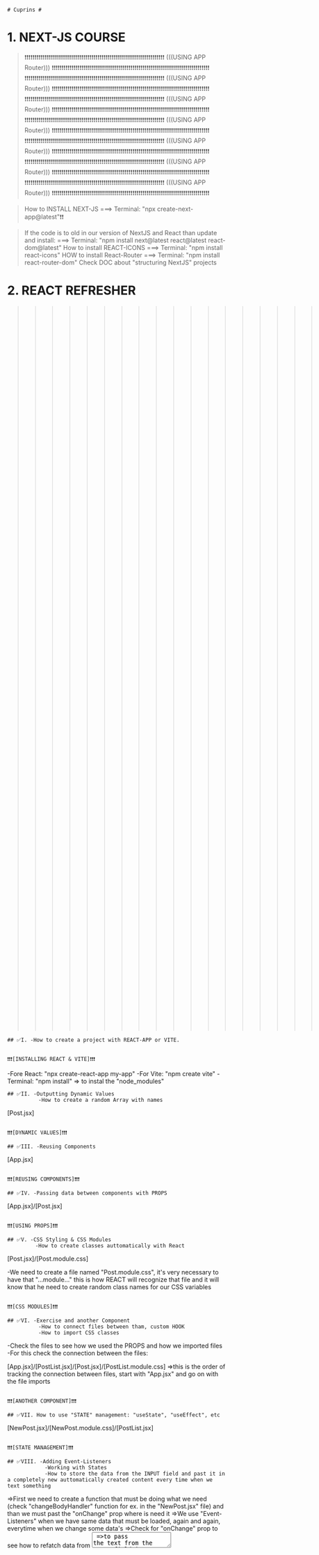                                                                              # Cuprins #

# 1. NEXT-JS COURSE

> ❗❗❗❗❗❗❗❗❗❗❗❗❗❗❗❗❗❗❗❗❗❗❗❗❗❗❗❗❗❗❗❗❗❗❗❗❗❗❗❗❗❗❗❗❗❗❗❗❗❗❗❗❗❗❗❗❗❗❗❗❗❗❗❗❗❗❗❗❗❗❗ (((USING APP Router))) ❗❗❗❗❗❗❗❗❗❗❗❗❗❗❗❗❗❗❗❗❗❗❗❗❗❗❗❗❗❗❗❗❗❗❗❗❗❗❗❗❗❗❗❗❗❗❗❗❗❗❗❗❗❗❗❗❗❗❗❗❗❗❗❗❗❗❗❗❗❗❗❗❗❗❗❗❗❗❗❗
> ❗❗❗❗❗❗❗❗❗❗❗❗❗❗❗❗❗❗❗❗❗❗❗❗❗❗❗❗❗❗❗❗❗❗❗❗❗❗❗❗❗❗❗❗❗❗❗❗❗❗❗❗❗❗❗❗❗❗❗❗❗❗❗❗❗❗❗❗❗❗❗ (((USING APP Router))) ❗❗❗❗❗❗❗❗❗❗❗❗❗❗❗❗❗❗❗❗❗❗❗❗❗❗❗❗❗❗❗❗❗❗❗❗❗❗❗❗❗❗❗❗❗❗❗❗❗❗❗❗❗❗❗❗❗❗❗❗❗❗❗❗❗❗❗❗❗❗❗❗❗❗❗❗❗❗❗❗
> ❗❗❗❗❗❗❗❗❗❗❗❗❗❗❗❗❗❗❗❗❗❗❗❗❗❗❗❗❗❗❗❗❗❗❗❗❗❗❗❗❗❗❗❗❗❗❗❗❗❗❗❗❗❗❗❗❗❗❗❗❗❗❗❗❗❗❗❗❗❗❗ (((USING APP Router))) ❗❗❗❗❗❗❗❗❗❗❗❗❗❗❗❗❗❗❗❗❗❗❗❗❗❗❗❗❗❗❗❗❗❗❗❗❗❗❗❗❗❗❗❗❗❗❗❗❗❗❗❗❗❗❗❗❗❗❗❗❗❗❗❗❗❗❗❗❗❗❗❗❗❗❗❗❗❗❗❗
> ❗❗❗❗❗❗❗❗❗❗❗❗❗❗❗❗❗❗❗❗❗❗❗❗❗❗❗❗❗❗❗❗❗❗❗❗❗❗❗❗❗❗❗❗❗❗❗❗❗❗❗❗❗❗❗❗❗❗❗❗❗❗❗❗❗❗❗❗❗❗❗ (((USING APP Router))) ❗❗❗❗❗❗❗❗❗❗❗❗❗❗❗❗❗❗❗❗❗❗❗❗❗❗❗❗❗❗❗❗❗❗❗❗❗❗❗❗❗❗❗❗❗❗❗❗❗❗❗❗❗❗❗❗❗❗❗❗❗❗❗❗❗❗❗❗❗❗❗❗❗❗❗❗❗❗❗❗
> ❗❗❗❗❗❗❗❗❗❗❗❗❗❗❗❗❗❗❗❗❗❗❗❗❗❗❗❗❗❗❗❗❗❗❗❗❗❗❗❗❗❗❗❗❗❗❗❗❗❗❗❗❗❗❗❗❗❗❗❗❗❗❗❗❗❗❗❗❗❗❗ (((USING APP Router))) ❗❗❗❗❗❗❗❗❗❗❗❗❗❗❗❗❗❗❗❗❗❗❗❗❗❗❗❗❗❗❗❗❗❗❗❗❗❗❗❗❗❗❗❗❗❗❗❗❗❗❗❗❗❗❗❗❗❗❗❗❗❗❗❗❗❗❗❗❗❗❗❗❗❗❗❗❗❗❗❗
> ❗❗❗❗❗❗❗❗❗❗❗❗❗❗❗❗❗❗❗❗❗❗❗❗❗❗❗❗❗❗❗❗❗❗❗❗❗❗❗❗❗❗❗❗❗❗❗❗❗❗❗❗❗❗❗❗❗❗❗❗❗❗❗❗❗❗❗❗❗❗❗ (((USING APP Router))) ❗❗❗❗❗❗❗❗❗❗❗❗❗❗❗❗❗❗❗❗❗❗❗❗❗❗❗❗❗❗❗❗❗❗❗❗❗❗❗❗❗❗❗❗❗❗❗❗❗❗❗❗❗❗❗❗❗❗❗❗❗❗❗❗❗❗❗❗❗❗❗❗❗❗❗❗❗❗❗❗
> ❗❗❗❗❗❗❗❗❗❗❗❗❗❗❗❗❗❗❗❗❗❗❗❗❗❗❗❗❗❗❗❗❗❗❗❗❗❗❗❗❗❗❗❗❗❗❗❗❗❗❗❗❗❗❗❗❗❗❗❗❗❗❗❗❗❗❗❗❗❗❗ (((USING APP Router))) ❗❗❗❗❗❗❗❗❗❗❗❗❗❗❗❗❗❗❗❗❗❗❗❗❗❗❗❗❗❗❗❗❗❗❗❗❗❗❗❗❗❗❗❗❗❗❗❗❗❗❗❗❗❗❗❗❗❗❗❗❗❗❗❗❗❗❗❗❗❗❗❗❗❗❗❗❗❗❗❗

> How to INSTALL NEXT-JS ===> Terminal: "npx create-next-app@latest"❗❗

> If the code is to old in our version of NextJS and React than update and install: ===> Terminal: "npm install next@latest react@latest react-dom@latest"
> How to install REACT-ICONS ===> Terminal: "npm install react-icons"
> HOW to install React-Router ===> Terminal: "npm install react-router-dom"
> Check DOC about "structuring NextJS" projects

# 2. REACT REFRESHER

> > > > > > > > > > > > > > > > > > > > > > > > > > > > > > > > > > (((REACT-Crash-Course.-Next-JS ))) <<<<<<<<<<<<<<<<<<<<<<<<<<<<<<<<<<<<<<<<<<<<<<<<<<<<<<<<<<<<<<<<<

    ## ✅I. -How to create a project with REACT-APP or VITE.

                                                                     ❗❗❗[INSTALLING REACT & VITE]❗❗❗

-Fore React: "npx create-react-app my-app"
-For Vite: "npm create vite"
-Terminal: "npm install" => to instal the "node_modules"

    ## ✅II. -Outputting Dynamic Values
              -How to create a random Array with names

[Post.jsx]

                                                                        ❗❗❗[DYNAMIC VALUES]❗❗❗

    ## ✅III. -Reusing Components

[App.jsx]

                                                                        ❗❗❗[REUSING COMPONENTS]❗❗❗

    ## ✅IV. -Passing data between components with PROPS

[App.jsx]/[Post.jsx]

                                                                            ❗❗❗[USING PROPS]❗❗❗

    ## ✅V. -CSS Styling & CSS Modules
             -How to create classes auttomatically with React

[Post.jsx]/[Post.module.css]

-We need to create a file named "Post.module.css", it's very necessary to have that "...module..." this is how REACT will recognize that file and it will know that he need to create random class names for our CSS variables

                                                                            ❗❗❗[CSS MODULES]❗❗❗

    ## ✅VI. -Exercise and another Component
              -How to connect files between tham, custom HOOK
              -How to import CSS classes

-Check the files to see how we used the PROPS and how we imported files
-For this check the connection between the files:

[App.jsx]/[PostList.jsx]/[Post.jsx]/[PostList.module.css] =>this is the order of tracking the connection between files, start with "App.jsx" and go on with the file imports

                                                                        ❗❗❗[ANOTHER COMPONENT]❗❗❗

    ## ✅VII. How to use "STATE" management: "useState", "useEffect", etc

[NewPost.jsx]/[NewPost.module.css]/[PostList.jsx]

                                                                        ❗❗❗[STATE MANAGEMENT]❗❗❗

    ## ✅VIII. -Adding Event-Listeners
                -Working with States
                -How to store the data from the INPUT field and past it in a completely new auttomatically created content every time when we text something

=>First we need to create a function that must be doing what we need (check "changeBodyHandler" function for ex. in the "NewPost.jsx" file) and than we must past the "onChange" prop where is need it
=>We use "Event-Listeners" when we have same data that must be loaded, again and again, everytime when we change some data's
=>Check for "onChange" prop to see how to refatch data from <textarea/>
=>to pass the text from the INPUT field in a new content we must use "useState" Ract HOOK to do this

[NewPost.jsx]

                                                                            ❗❗❗[EVENT LISTENER & STATES]❗❗❗

    ## ✅IX. -Lifting State UP
              -How to use a "useState" or any other HOOK in the Parent file to be accesible in every file
              -HOOK State, making a state usable to all the files

=> If we have a state that is created in component A, but we need it in the component B we need to lift this state UP making it accesible to all the files that are connected with it

[NewPost.jsx]/[PostList.jsx]

                                                                            ❗❗❗[LIFTING THE STATE UP]❗❗❗

    ## ✅X. -The special children PROPS
             -How to pass PROPS/VALUES between files
             -How to create a POP-UP when you click a button

[PostList.jsx]/[Modal.jsx]

                                                                                ❗❗❗[CHILDREN PROPS]❗❗❗

    ## ✅XI. -State and conditional Content
              -How to close the MODAL WINDOW/ POP-UP content by pressing the BACKGROUND or the CLOSE Button

[PostList.jsx]/[Modal.jsx]

                                                                                ❗❗❗[MODAL WINDOW/POP-UP]❗❗❗

    ## ✅XII. -Adding a Shared Header & More State Management
               -How to open the MODAL WINDOW/ POP-UP content when we press a Button
               -How to create a Header

[MainHeader.jsx]/[App.jsx.=>replacing.the.name.with.the.file=>"Posts.jsx"]/[PostList.jsx]/[]

                                                                                ❗❗❗[POP-UP BUTTON]❗❗❗

    ## ✅XIII. Adding the Form Buttons

[NewPost.jsx]/[PostsList.jsx]

                                                                                ❗❗❗[FORM BUTTONS]❗❗❗

    ## ✅XIV. -Handling Form Submission
               -How to Submit the content MODAL WINDOW/POP-UP when press the "Submit" button
               -How to create dinamically/automatically new content when "Submit" the FORM

[NewPost.jsx]

                                                                                ❗❗❗[SUBMIT THE FORM]❗❗❗

    ## ✅XV. -Updating State Based on Previous State
              -How to take data from the INPUT content and create dynamically a new content in the page/display instead of hard coding

=> First we must take the data from "function submitHandler(event){...}" from "NewPost.jsx" file, check the "console.log" to see the data, and we must pass it in the "PostsList.jsx" file

[PostList.jsx]/[NewPost.jsx]

                                                                            ❗❗❗[UPDATING STATES DYNAMICALLY]❗❗❗

    ## ✅XVI. -Outputting List Data
               -How to take Data from the INPUT field and use it to create a new content

[PostList.jsx]/[]

                                                                            ❗❗❗[OUTPUTTING LIST DATA]❗❗❗

    ## ✅XVII. -Adding a Backend to the React SPA
                -Dummy Backend
                -How to create a STORE, rest API, backend SERVER

[FOLDER.dummy.backend.react.crash.course]

                                                                                ❗❗❗[BACKEND SPA]❗❗❗

    ## ✅XVIII. -Sending a POST HTTP Request
                 -How to sent requests to BACKEND data base

-fetch();
[PostList.jsx]/[app.js]

                                                                                ❗❗❗[BACKEND REQUESTS]❗❗❗

    ## ✅XIX. -Handling Side Effects with useEffect()
               -How to use UseEffect()
               -Gow to fetch page when we first visit/reload the page

[PostList.jsx]

                                                                                ❗❗❗[EFFECT WITH USEEFFECT]❗❗❗

    ## ✅XX. -Handling Loading State
             -How to create a Loading State until fetching data

[PostsList.jsx]

                                                                                    ❗❗❗[LOADING STATE]❗❗❗

    ## ✅XXI. -Understanding & Adding Routing
               -How to create more pages and connected them togheter
               -How to install REACT ROUTER
               -Addin Routes/connecting pages
               -How to create "Layout Routes", making the pages  even after connected with the URL to work by sending also the PROPS for functionallity

> Terminal: "npm install react-router-dom"
> -ROUTING => connecting multiple PATH's, more pages connected between according to the URL

[LESSON.38]/[main.jsx]/[RootLayout.jsx]/[NewPost.jsx]/[Posts.jsx]/[]

                                                                                    ❗❗❗[ADDING ROUTING]❗❗❗

    ## ✅XXII. -Linking & Navigating
                -How to create links where we can navigate and the App to steal work
                -{ LINK } component provided be REACT under the hood

[MainHeader.jsx]/[Modal.jsx]/[NewPost.jsx]

                                                                                    ❗❗❗[LINKING & NAVIGATING]❗❗❗

    ## ✅XXIII. -How to submitt Data with action
                 -How to display content after submitting the POP-UP/MODAL WINDOW
                 -How to take data from the INPUT field

[Lesson.44]/[main.jsx]/[NewPost.jsx]

                                                                                    ❗❗❗[SUBMITTING DATA]❗❗❗

    ## ✅XXIV. -Dynamic Routes
                -How to open a content/MODAL WINDOW/Pop-Up windows when we click on his content

[Lesson.45]/[main.jsx]/[PostDetails.jsx]/[Post.jsx]

                                                                                    ❗❗❗[DYNAMIC ROUTES]❗❗❗

> > > > > > > > > > > > > > > > > > > > > > > > > > > > > > > > > .> > > > > > > > > > > > > > > > > > > > > > > > > > > > > > > > > .
> > > > > > > > > > > > > > > > > > > > > > > > > > > > > > > > > .> > > > > > > > > > > > > > > > > > > > > > > > > > > > > > > > > .
> > > > > > > > > > > > > > > > > > > > > > > > > > > > > > > > >
> > > > > > > > > > > > > > > > > > > > > > > > > > > > > > > > > > (((2.NextJs.first.project))) <<<<<<<<<<<<<<<<<<<<<<<<<<<<<<<<<<<<<<<<<<<<<<<<<<<<<<<<<<<<<<<<<
> > > > > > > > > > > > > > > > > > > > > > > > > > > > > > > > > > .> > > > > > > > > > > > > > > > > > > > > > > > > > > > > > > > > .
> > > > > > > > > > > > > > > > > > > > > > > > > > > > > > > > > > .> > > > > > > > > > > > > > > > > > > > > > > > > > > > > > > > > .

# 3. NextJS Essentials (App Router)

    ## ✅I. -Understanding File-based Routing & React Server Components

[Lesson.87]

                                                                                      ❗❗❗[---]❗❗❗

    ## ✅II. -Adding Another Route via the File System
              -How to Add new "path's"/connections/pages in NextJS
              -How to name you files

> 1)-We add new "path's"/connections by creating a New Folder inside of the ["app"] FOLDER, for ex we can add a folder named: ["about"]
> 2)-Inside of ["about"] folder we now create a file named [page.js], this will create the connection between files in NextJS
> -In NextJS the file name does matter, because the name is the one who tell NextJS that we want that file as a page, if we need it as a page, for ex: "page.js", this page is responsible for the ROOT page/HOME page/ starting page

[Lesson.88]/[check.the.files.from.project]/[ABOUT/page.js]

=> page.js >>> Define page content
=> layout.js >>> Define wrapper around pages
=> not-found.js >>> Define "Not Found" fallback page
=> error.js >>> Define "Error" fallback page
=> loading.js >>> Fallback page wich is shown when there is a "loading" time
=> route.js >>> API route. does NOT return JSX code but instead data in the JSON format

                                                                                      ❗❗❗[---]❗❗❗

    ## ✅III. -Navigating between pages
               -How to connect pages auttomatically in NextJS
               -How to use "LINK" to connect pages/ SPA in NextJS

> Import "<Link href="/folder name"> ... code ... </Link>

[APP/page.js]

                                                                                      ❗❗❗[LINK SPA]❗❗❗

    ## ✅IV. -Working with Pages & Layout

> The "Layout" will wrapp the entire App inside her, it'a like a cover
> In NextJS "metadata" represents the Header of the App

[layout.js]

                                                                                      ❗❗❗[PAGES & LAYOUT]❗❗❗

    ## ✅V. -How to organize you'r NextJS project
             -How to import CSS files in NextJS
             -How to set a FAV ICON, the small round IMG for our srv/app (inside of the Folder "app" create/place an "Icon" named [icon.png], oblidatory the "icon" name, and the NextJS will auttomatically take the IMG and make it FEV ICON)

[Lesson.91]/[APP/ABOUT/icon.png]

    ## ✅VI. -Confinguring Dynamic Routes & Using Route Paramaters
              -How to create more pages inside of one Folder and make those pades separate

=> [APP/BLOG] => and now we must add a folder inside of paranteze drepte, ex: "[slug]", [page.js]. Always create a "page.js", only in this way NextJS will create the connection between pages
=>the "[slug]" folder dont need any connection from another file, this will auttomatically be activate when the user enter something else, for ex: "link.../meals/asdnasfajsf" now the [slug] folder will be open, consider it like an Error folder

[APP/BLOG/[SLUG]/page.js]

                                                                                         ❗❗❗[MORE PAGES]❗❗❗

> > > > > > > > > > > > > > > > > > > > > > > > > > > > > > > > > .> > > > > > > > > > > > > > > > > > > > > > > > > > > > > > > > > .
> > > > > > > > > > > > > > > > > > > > > > > > > > > > > > > > > .> > > > > > > > > > > > > > > > > > > > > > > > > > > > > > > > > .
> > > > > > > > > > > > > > > > > > > > > > > > > > > > > > > > >
> > > > > > > > > > > > > > > > > > > > > > > > > > > > > > > > > > (((USING APP Router))) <<<<<<<<<<<<<<<<<<<<<<<<<<<<<<<<<<<<<<<<<<<<<<<<<<<<<<<<<<<<<<<<<
> > > > > > > > > > > > > > > > > > > > > > > > > > > > > > > > > > (((3.NextJs.The Foodies App))) <<<<<<<<<<<<<<<<<<<<<<<<<<<<<<<<<<<<<<<<<<<<<<<<<<<<<<<<<<<<<<<<<
> > > > > > > > > > > > > > > > > > > > > > > > > > > > > > > > > > .> > > > > > > > > > > > > > > > > > > > > > > > > > > > > > > > > .
> > > > > > > > > > > > > > > > > > > > > > > > > > > > > > > > > > .> > > > > > > > > > > > > > > > > > > > > > > > > > > > > > > > > .

# 4. NextJS Essentials (App Router)

=>The Parrent "Layout" from the Root will apply to all the child Folder, and the "Layouts" inside of the child Folders will apply only to those Folders
[MEALS/layout.js]

    ## ✅I. -Adding a Custom Component to a Layout
             -How to create a Clickable Logo, Link
             -Creating the HEADER

[layout.js]/[main-header.js]

                                                                                         ❗❗❗[CUSTOM COMPONENT]❗❗❗

    ## ✅II. -How to connect pages in NextJs

[check.The.Foodies.App]

    ## ✅III. -How to style the NextJS Project using CSS Modules
               -How to import CSS Classes in NextJS, React

[Lesson.99]/[main-header.js]/[main-header.css]

> import "./globals.css"; ---> this will affect all pages on all components❗❗❗❗
> import classes from "./main-header.module.css"; ---> this will import classes only for the current file❗❗❗❗

                                                                                         ❗❗❗[CSS MODULES STYLE]❗❗❗

    ## ✅IV. -How to optimize IMG's/images in NextJS. Image Component
              -How to upload "lazy images" that display's only if they're visible on the page, for better performance

> For more details check the DOC on the NEXT.js page at "Building Your Application" and <Image>
> Import auto settings for every desktop, device, etc from: "import logoImg from "@/assests/logo.png""
> import Image from "next/image" ... inside of code write: <Image>

[main-header.js]

                                                                                         ❗❗❗[[IMAGE]]❗❗❗

    ## ✅V. -How to add an IMAGE slideshow
             -How to create slides
             -How to auttomatically change/load IMG's at every "interval" amount of sec's

[IMAGES/image.slideshow.js]/[]

                                                                                         ❗❗❗[SLIDESHOW IMAGE]❗❗❗

    ## ✅VI. -React Server Components VS Client Components - When to use what?
             -How to auttomatically change/load IMG's at every "interval" amount of sec's
             -IMPORTANT, check doc's on NextJS about "React Server Components (RSC)" "Client Components"

> We need to use "use client"; at the top of the file to make effect. We use "use client" when we have some effect on the server client and not at the backend, all the actions on the client side/front-end will need the "use client" in NextJS
> "use client";

[image-slideshow.js]

                                                                                    ❗❗❗[SERVER/CLIENTS COMPONENTS]❗❗❗

    ## ✅VII. -Using Client Components Effieciently
               -How to check wich page is active, on wicch page is the user and make the title more shinny/different
               -Active path

> NextJS gives us this solution for checking the active path: "import {usePathname} from "next/navigation"" ....... check the [main-header.js]

[COMMUNITY/page.js]/[page.module.css]/[main-header.js]

                                                                                    ❗❗❗[EXERCISING CLIENT COMPONENTS]❗❗❗

    ## ✅VIII. -Outputting Meals Data & Images with Unknown Dimensions
                -How to upload IMG's with different dimensions & auto sett the full/filled dimensions
                -How to take data & IMG's

[MEALS/page.js]/[COMPONENTS/MEALS/meals-grid.js]/[COMPONENTS/MEALS/meal-item.js]

                                                                                    ❗❗❗[OUTPUTTING DATA & IMG's]❗❗❗

    ## ✅IX. -How to sett Up a SQLite Database
              -How to sett up a small backend for small mobile App
              -How to install a backend data base with SQL
              -How to Fetch data By Leveraging NextJS & Fullstack Capabilities
              -How to upload DATA's/INFO's from the backend
              -How to Fetch/Insert and Get Data from the backend file
              -How to directly use "async" and "await" in a function, available only in NextJS on server components and no "useEffect" HOOK

> Terminal: "npm install better-sqlite3" .NOTE (must cancel the APP terminal before proceed the instalation)
> "initdb.js" is a backend structure
> After Installing the SQLite and created the file run in the Terminal: "node initdb.js" to run the file
> In our case after the "node initdb.js" was finish there will be created a new file named "meals.db"

[initdb.js]/[MEALS/SHARE/page.js]/[LIB/meals.js]/[meal-item.js]/[meals-grid.js]

                                                                                    ❗❗❗[SQLITE DATABASE]❗❗❗

    ## ✅X. -Adding a Loading Page
             -Using Suspense & Streamed Responses For Granular Loading State Management
             -How to INSTANT display some contents but also the LOADING Spinner
             -Content & Loading Statement simultaneous

[APP/MEALS/loading-out.js]/[APP/page.js]/[APP/MEALS/page.js]

                                                                                    ❗❗❗[LOADING PAGE]❗❗❗

    ## ✅XI. -Handling Errors
              -How to set Errors for pages that are not founded/ for ex: "404 | page not found"
              -Handling "Not Found" States

[APP/MEALS/errors.js]/[LIB/meals.js]/[APP/not-found.js]

                                                                                    ❗❗❗[HANDLING ERROS]❗❗❗

    ## ✅XII. -Loading & Rendering Meal Details via Dynamic Routes & Route Parameters

[APP/MEALS/mealSLUG/page.js]/[LIB/meals.js]

                                                                            ❗❗❗[DYNAMIC ROUTES & ROUTE PARAMETERS]❗❗❗

    ## ✅XIII. -Throwing Not Found Erros For Individual Meals
                -How to Throw Erros for some specific cotents
                -Error "Not Found" function provided by NextJS(will acces the closest file for Errors in the App)

[MEALS/mealSLUG/page.js]

                                                                            ❗❗❗[INDIVIDUAL CONTENT ERROR]❗❗❗

    ## ✅XIV. -How to add new content/creating new "Meals" content
               -Uploading photo's/IMG's from computer
               -How to preview the IMG after you upload it, displaying a small version of the original IMG
               -How to Upload multiple IMG's
               -How to edit the "Choose picture/IMG" button

[Lesson.116]/[MEALS/SHARE/page.js]/[COMPONENTS/MEALS/image-picker.js]

                                                                            ❗❗❗[CREATING NEW CONTENT]❗❗❗
                                                                            ❗❗❗[PREVIEW IMAGE]❗❗❗

    ## ✅XV. -Introducing & Using Server Actions for Handling Form Submissions
              -How to store/take info's/data from the "Form Submissions/Fields"
              -How to create new content after adding/completing the Form Submissions
              -How to Store Server Actions in Separate Files (used when we want to store data from Input Form inside of a page wich is "use client", NOTE that we can't store info's in a file that is "use client" so check the files, check the "actions.js" file from bellow 👇)

[MEALS/SHARE/page.js]/[COMPONENTS/LIB/actions.js]

                                                                            ❗❗❗[HANDLING FORM SUBMISSIONS]❗❗❗

    ## ✅XVI. -Creating a Slug & Sanitizing User Input for XSS Preotection
               -How to save/store meals
               -How to save/How to store data
               -How to protect against cross-site scripting attacks
               -How to install "Slug"/How to create friendly Titles using Slugify

> Terminal: npm install slugify ----->friendly and recreated URL titles
> Terminal: npm install xss ----->Protection against scrpt attacks
> We need to Protect our App. from Scripting attack because we are storing the data's/info's from the user and siplaying as an HTML, check the [MEALS/mealSLUG/page.js]

[LEAB/meals.js]

                                                                                    ❗❗❗[XSS PROTECTION]❗❗❗

    ## ✅XVII. -Storing Uploaded Images & Storing Data in the Database
                -How to store IMG's in the Database
                -How to use "fs" fileSystem/API: "import fs from 'node:fs'"
                -How to create a "path" to the IMG and not store it in the Data Base, good for Performance
                -How to "redirect" the user to a different page after finishing to complet some conte/create a new "meal" table

[Lesson.122]/[PUBLIC/images]/[LIB/meals]

                                                                                    ❗❗❗[STORING IMG's]❗❗❗

    ## ✅XVIII. -Managing the Form Submission Status with useFormStatus
                 -How to update the Button and tell the User that the request it's on its way

> we need to import the: import {useFormStatus} from 'react-dom';

[COMPONENTS/MEALS/meals-form-submit.js]/[]

                                                                                    ❗❗❗[SUBMISSION STATUS]❗❗❗

    ## ✅XIX. -Adding Server-Side Input Validation
               -How to check/validate the data/info's that we take from the user
               -How to check data's from the User
               -How to validate Data on the Server-Side and not only on the Client-Side
               -How to display the Error Validation on the same Page where we have the INPUT field page for data/info's, bcs if we sent the User to an Error Page than all the info's from completed fields will be lost, so we can display that Error on the same page
               -Working with Server Action Responses & useFormState

> NOTE . we make the Error to work and be displayed on the same page and not redirect, but this Error can also be customized, something fancy or some POP-UP, etc

[LIB/actions.js]/[MEALS/SHARE/page.js]

                                                                                    ❗❗❗[INPUT VALIDATION]❗❗❗

    ## ✅XX. -How to prepare the project ofr Production in NextJS and making the App to work as expected
              -How to FIX the Cache in NextJS

> Starting for PRODUCTION... Terminal: 'npm run build'
> Checking the App... Termina: 'npm start'

[Lesson.126]/[LIB/action.js]/[]

                                                                                    ❗❗❗[FIXING NEXT.JS FOR PRODUCTION]❗❗❗

    ## ✅XXI. -How to store IMG's for NextJS App./ Need to use another Library that act like a Cloud where the App. can store those IMG's
               -Check the Lesson 128-129

[Lesson.128-129]

    ## ✅XXII. -How to add "Static MetaData" to pages

> This Metadata represents the title and descrition of a page, if we add this code to every file/page that we have we can set different titles to all our contents

[Lesson.130]/[layout.js]/[MEALS/page.js]

                                                                                    ❗❗❗🌠🌠[STATIC METADATA]🌠🌠❗❗❗

    ## ✅XXIII. -How to add "Dynamic MetaData" to pages

> This "Dynamic MetaData" is used for pages that will be re-render/dynamic pages

[MEALS/mealSLUG/page.js]

                                                                                    ❗❗❗🌠🌠[DYNAMIC METADATA]🌠🌠❗❗❗

> ❗❗❗❗❗❗❗❗❗❗❗❗❗❗❗❗❗❗❗❗❗❗❗❗❗❗❗❗❗❗❗❗❗❗❗❗❗❗❗❗❗❗❗❗❗❗❗❗❗❗❗❗❗❗❗❗❗❗❗❗❗❗❗❗❗❗❗❗❗❗ (((USING PAGES Router))) ❗❗❗❗❗❗❗❗❗❗❗❗❗❗❗❗❗❗❗❗❗❗❗❗❗❗❗❗❗❗❗❗❗❗❗❗❗❗❗❗❗❗❗❗❗❗❗❗❗❗❗❗❗❗❗❗❗❗❗❗❗❗❗❗❗❗❗❗❗❗❗❗❗❗❗❗❗❗❗❗
> ❗❗❗❗❗❗❗❗❗❗❗❗❗❗❗❗❗❗❗❗❗❗❗❗❗❗❗❗❗❗❗❗❗❗❗❗❗❗❗❗❗❗❗❗❗❗❗❗❗❗❗❗❗❗❗❗❗❗❗❗❗❗❗❗❗❗❗❗❗❗ (((USING PAGES Router))) ❗❗❗❗❗❗❗❗❗❗❗❗❗❗❗❗❗❗❗❗❗❗❗❗❗❗❗❗❗❗❗❗❗❗❗❗❗❗❗❗❗❗❗❗❗❗❗❗❗❗❗❗❗❗❗❗❗❗❗❗❗❗❗❗❗❗❗❗❗❗❗❗❗❗❗❗❗❗❗❗
> ❗❗❗❗❗❗❗❗❗❗❗❗❗❗❗❗❗❗❗❗❗❗❗❗❗❗❗❗❗❗❗❗❗❗❗❗❗❗❗❗❗❗❗❗❗❗❗❗❗❗❗❗❗❗❗❗❗❗❗❗❗❗❗❗❗❗❗❗❗❗ (((USING PAGES Router))) ❗❗❗❗❗❗❗❗❗❗❗❗❗❗❗❗❗❗❗❗❗❗❗❗❗❗❗❗❗❗❗❗❗❗❗❗❗❗❗❗❗❗❗❗❗❗❗❗❗❗❗❗❗❗❗❗❗❗❗❗❗❗❗❗❗❗❗❗❗❗❗❗❗❗❗❗❗❗❗❗
> ❗❗❗❗❗❗❗❗❗❗❗❗❗❗❗❗❗❗❗❗❗❗❗❗❗❗❗❗❗❗❗❗❗❗❗❗❗❗❗❗❗❗❗❗❗❗❗❗❗❗❗❗❗❗❗❗❗❗❗❗❗❗❗❗❗❗❗❗❗❗ (((USING PAGES Router))) ❗❗❗❗❗❗❗❗❗❗❗❗❗❗❗❗❗❗❗❗❗❗❗❗❗❗❗❗❗❗❗❗❗❗❗❗❗❗❗❗❗❗❗❗❗❗❗❗❗❗❗❗❗❗❗❗❗❗❗❗❗❗❗❗❗❗❗❗❗❗❗❗❗❗❗❗❗❗❗❗
> ❗❗❗❗❗❗❗❗❗❗❗❗❗❗❗❗❗❗❗❗❗❗❗❗❗❗❗❗❗❗❗❗❗❗❗❗❗❗❗❗❗❗❗❗❗❗❗❗❗❗❗❗❗❗❗❗❗❗❗❗❗❗❗❗❗❗❗❗❗❗ (((USING PAGES Router))) ❗❗❗❗❗❗❗❗❗❗❗❗❗❗❗❗❗❗❗❗❗❗❗❗❗❗❗❗❗❗❗❗❗❗❗❗❗❗❗❗❗❗❗❗❗❗❗❗❗❗❗❗❗❗❗❗❗❗❗❗❗❗❗❗❗❗❗❗❗❗❗❗❗❗❗❗❗❗❗❗
> ❗❗❗❗❗❗❗❗❗❗❗❗❗❗❗❗❗❗❗❗❗❗❗❗❗❗❗❗❗❗❗❗❗❗❗❗❗❗❗❗❗❗❗❗❗❗❗❗❗❗❗❗❗❗❗❗❗❗❗❗❗❗❗❗❗❗❗❗❗❗ (((USING PAGES Router))) ❗❗❗❗❗❗❗❗❗❗❗❗❗❗❗❗❗❗❗❗❗❗❗❗❗❗❗❗❗❗❗❗❗❗❗❗❗❗❗❗❗❗❗❗❗❗❗❗❗❗❗❗❗❗❗❗❗❗❗❗❗❗❗❗❗❗❗❗❗❗❗❗❗❗❗❗❗❗❗❗
> ❗❗❗❗❗❗❗❗❗❗❗❗❗❗❗❗❗❗❗❗❗❗❗❗❗❗❗❗❗❗❗❗❗❗❗❗❗❗❗❗❗❗❗❗❗❗❗❗❗❗❗❗❗❗❗❗❗❗❗❗❗❗❗❗❗❗❗❗❗❗ (((USING PAGES Router))) ❗❗❗❗❗❗❗❗❗❗❗❗❗❗❗❗❗❗❗❗❗❗❗❗❗❗❗❗❗❗❗❗❗❗❗❗❗❗❗❗❗❗❗❗❗❗❗❗❗❗❗❗❗❗❗❗❗❗❗❗❗❗❗❗❗❗❗❗❗❗❗❗❗❗❗❗❗❗❗❗
> ❗❗❗❗❗❗❗❗❗❗❗❗❗❗❗❗❗❗❗❗❗❗❗❗❗❗❗❗❗❗❗❗❗❗❗❗❗❗❗❗❗❗❗❗❗❗❗❗❗❗❗❗❗❗❗❗❗❗❗❗❗❗❗❗❗❗❗❗❗❗ (((USING PAGES Router))) ❗❗❗❗❗❗❗❗❗❗❗❗❗❗❗❗❗❗❗❗❗❗❗❗❗❗❗❗❗❗❗❗❗❗❗❗❗❗❗❗❗❗❗❗❗❗❗❗❗❗❗❗❗❗❗❗❗❗❗❗❗❗❗❗❗❗❗❗❗❗❗❗❗❗❗❗❗❗❗❗

# 5. Section 4: Pages & File-based Routing ==== on GIT-HUB search "Pages-Router"

    ## ✅I. -Adding Pages/Structure the Project

> In "Page Router" we need to always create first a file named "index.js" in every folder, this will represents our first page, the next page can be named "about.js" or something like that, check the structure of the Project files of the Section 4:
> We can create dynamic Pages/ re-renders pages with parts that must be re-render, those files need to be created like this: "[projectid].js", "[name].js", etc., check the structure files === this file will be accesed every time when there will be accesed something diffferent in the API, for ex: "link/about/asdasacsc", this will acces the file "[projectid].js"

    ## ✅II. -Building Nested Dynamic Routes & Paths
              -How to build Dynamic Paths/Routes

> Let's say that we have more clients and each of them have some different data's/info's that need to be manage and also those info's are dynamic, not static, so we need to create some Dynamic Paths
> NOTE!!! We can also have another Dynamic Folder inside of the [ID] folder, or an Dynamic file, etc

[PAGES/CLIENTS/index.js]/[PAGES/CLIENTS/ID/index.js]/[PAGES/CLIENTS/ID/clientprojectid.js]

                                                                                    ❗❗❗🌠🌠[DYNAMIC ROUTES]🌠🌠❗❗❗

    ## ✅III. -Adding Catch-All Routes

[PAGES/BLOG/...slug.js]/

                                                                                    ❗❗❗📍📍[CATCH-ALL ROUTES]📍📍❗❗❗

    ## ✅IV. -Navigating with the "Link" Component
              -How to connect pages with "Link" Component
              -How to create a dynamic Data-Base from where we can take auttomatically data without hard coding

> We use "Link" Component to have the advantage of a SPA

[PAGES/index.js]/[PAGES/CLIENTS/index.js]

function ClientsPage() {
const clients = [
{ id: "mci-ilie", name: "Milici Ilie" },
{ id: "mci-roxana", name: "Milici Roxana" },
{ id: "mci-luca", name: "Milici Luca" },
{ id: "mci-david", name: "Milici David" },
];

return (

<div>
<h1>The Clients Page!</h1>
<ul>
{clients.map((client) => (
<li key={client.id}>
<Link href={`/clients/${client.id}`}>{client.name}</Link>
</li>
))}
</ul>
</div>

...another alternative for the <Link href={{pathname: "/client/[id]", query: {id: client.id}}}>

                                                                                    ❗❗❗🔗🔗[LINK NAVIGATION]🔗🔗❗❗❗

    ## ✅V. -Navigating Programmatically

> How to create a Button that take us to another page instantly when is pressed

[PAGES/CLIENTS/ID/index.js]

                                                                               ❗❗❗🔘🔘[Navigating Programmatically]🔘🔘❗❗❗

    ## ✅VI. -Adding an Error page/ 404 page

> For this to work we must create a file named [404.js], NextJS will find this page immediatly thanks to it's name when there will be founded an error 404 not found, and in this file we can customize/display whatever message we want

[PAGES/404.js]

# 6. SECTION 5: Project Time:Working with File-based Routing. On GitHub search:-Nextjs-routing-starting-setup

> Files and folders stored outside of public/ are NOT made accessible by NextJS - visitors can NOT load files from there
> NOTE === in the 'PAGES' folder we must add only Foldes and Files that we want to become routes/paths, because those files/folders will be connected by default by NextJS as pages and create routes between them, so in the "PAGES" Folder we must create only pages files/folders === so we dont create regular components in the "PAGES" folder, or a list component, etc ...
> For normal functions/components/lists/etc... we need to create a "COMPONENTS" Folder and in there we will create files for our working files

    ## ✅I. -How to add React components and Connect Components
             -How to create a Format Date/humanReadableDate

[Lesson.157]/[COMPONENTS/EVENTS/event-item.js]/[COMPONENTS/EVENTS/event-list.js]

                                                                               ❗❗❗💾💾[CONNECT REACT COMPONENTS]💾💾❗❗❗

    ## ✅II. -Adding Buttons and Icons

> Now this will not be a Button, but a link, but it will look like a Button

[COMPONENTS/UI/button.js]/[COMPONENTS/EVENTS/event-item.js]

                                                                                    ❗❗❗🍧🍧[BUTTONS & ICONS]🍧🍧❗❗❗

    ## ✅III. -How to add Dynamic Route to pages/"Event Detail" page

[PAGES/EVENTS/eventId.js]/[]

                                                                                    ❗❗❗🧨🧨[DYNAMIC ROUTE]🧨🧨❗❗❗

    ## ✅IV. -How to create a General Navigation BAR/ Layout component
              -How to create Button for going page to the previous page

> Here comes in to action the "\_app.js" file, here NextJS will set the style and all the changes to all the pages, check the file for more info's
> This will take effect because here, in the "PAGES" we have only pages, so the "\_app.js" will apply the effects to all the pages

[COMPONENTS/LAYOUT/layout.js]/[COMPONENTS/LAYOUT/main-header.js]/[PAGES/_app.js]

                                                                                    ❗❗❗🧭🧭[NAVIGATION BAR]🧭🧭❗❗❗

    ## ✅V. -How to filter, creating a Filter Form for Filtering Events
             -How to create a Button that will render either a Link either a normal Button, depending where is called - Reusable Button
             -How to create a Programmatically Navigation

> This "Programmatically Navigation" is a bit Hard, there for check the Lesson.165 from M.Scwarzmweller NextJS

[COMPONENTS/EVENTS/events-search.js]/[COMPONENTS/UI/button.js]/[PAGES/EVENTS/index.js]/[]

                                                                                    ❗❗❗📂📂[FILTERING EVENTS]📂📂❗❗❗

    ## ✅VI. -How to extract Data from the Filter Events and display the correct pages depending on those values
              -Extracting Data on the Catch-All Page

> We need to extract from our URL the "year" and the "month" and display the event/s that trigger those demands

[PAGES/EVENTS/...slug.js]/[]

                                                                                    ❗❗❗💱💱[EXTRACTING DATA]💱💱❗❗❗

# 7. SECTION 6. Page Pre-Rendering & Data Fetching. On GitHub: 'data-fetching-starting-project'

> How to use NextJS to create a Full App with BackEnd
> GOOD THEORY LESSONS, especially for interviews. Check Lessons: 171, 172, 173
> Very IMPORTANT to keep in mind that the NextJS can pre-render the content immediatly and not wait for data fetching/loading other data from the Backend

    ## ✅I. -Adding "getStaticProps" To Pages
             -How to Pre-render the content and not to wait to load the entire web/page/app/etc

> Must have this exact name "getStaticProps"

[PAGES/index.js]/[]

                                                                                ❗❗❗🥠🥠[GETSTATICPROPS TO PAGES]🥠🥠❗❗❗

    ## ✅II. -Running Server-side Code & Using the Filesystem///
              -How to work with the File System (FS)///How to use "getStaticProps"///
              -How to create a path to the Backend file//
              -How to connect with the BackEnd file

> import fs from 'fs'; ... this is the File System(fs)

[PAGES/index.js]/[]

                                                                                ❗❗❗🐕‍🦺🐕‍🦺[SERVERS-SIDE CODE]🐕‍🦺🐕‍🦺❗❗❗

    ## ✅III. -Utilizing Incremental Static Generation (ISR)
              -How to auttomatically add new content in NextJS
              -How to continously update you't page auttomatically, to fetch new introduced data/info's from the user
              -How to autto reload the Page in production
              -Deeper understanding about "getStatiProps" & Configuration Options at [Lesson.180]
              -How to display a 'Not Found 404' page/ An error page
              -How to "Redirect" the User when the page failed to Feetch and we whant to sent the User to another page

> How to prepare the project for production: Terminal: 'npm run build'
> How to run the Project on you'r machine to see faster how is work: 'npm start' or if you want it to see in the browser write 'npm start dev'

[Lesson.178]/[PAGES/index.js]

                                                                                ❗❗❗🥨🥨[SERVERS-SIDE CODE]🥨🥨❗❗❗

    ## ✅IV. -Working with Dynamic Parameters
             -How to create Clickable list witch will take you to a page showing the 'description' of the product
             -Clickable List that opens a 'description' content
             -How to read the 'dummy-backend' file and return only 1 product from it and not all the content

> In case that we have a more cmplex backend, let's say the 'description' from our 'dummy-backend.json' file
> We created a new file for the 'description' of our list, NOTE!!!! the name [pid].js comes from 'product id', you can choose any name, but it must have the 'id' added at the end
> BETTER SOLUTION we can create a Folder named [PID] and there we can create a file [index.js] where we can create our 'description'

[DATA/dummy-backend.json]/[PAGES/index.js]/[PAGES/pid.js]/[Lesson.181]

                                                                                ❗❗❗🧨🧨[DYNAMIC PARAMETERS]🧨🧨❗❗❗

    ## ✅V. -Introducing 'getStaticPaths' for Dynamic Pages
             -How to use 'getStaticProps' & 'getStaticPaths'
             -How to use 'Fallback Pages'
             -How to load 'Paths' dynamically
             -NOTE !!! For only 'index.js' files we need only 'getStaticProps', but for Dynamic pages we need both of them 'getStaticProps' & 'getStaticPaths'
             -NOTE !!! We can only use either 'getStaticProps' or 'getServerSideProps', because they kind of clash, they fulfill almost the same job, taking PROPS/etc, but they run at different times

> We most use "getStaticPaths" every time when we have a Dynamic Page/auto loaded/re-render/re-fatching page, bcs in our case we won't have just 1 page to render [pid].js, but multyple pages, multiple id's that can be accessed, so NextJS doesn't know how many pages need to re-generate for this Dynamic Page [pid].js, bcs like I say'd there can be like 100 <Link>'s ... or more, so bcs of this Dynamic Pages like this are not pre-generated by default, but are pre-generated just in time on the server
> Dynamic pages ([id].js etc) don't just need data: You also need to know wich [id] values will be available ===>>> Multiple concrete[id] page instances (e.g. id=1, id=2 etc) are pre-regenrated ===>>> "export async function getStaticProps(){...}" is the function that can handle this Dynamic Pages situation, this function must be only in the Dynamic Page File to makee aware the NextJS about this situation

[Section.6/Lesson.182]/[PAGES/pid.js]

                                                                                ❗❗❗🚓🚓[GET.STATIC.PATHS]🚓🚓❗❗❗

    ## ✅VI.  -Fallback Pages & 'Not Found' Pages
              -How to create a 'fallback' page
              -How to create a 404 page Error
              -How to create a page that will be displayed auttomatically by NextJS when the User try to acces a page that doesn't exist

[PAGES/pid.js]/[]

                                                                                ❗❗❗📃📃[404 PAGE ERROR]📃📃❗❗❗

    ## ✅VII. -Introducing 'getServerSideProps' for Server-side Rendering (SSR)
               -Using 'getServerSideProps' for Server-side Rendering
               -'getServerSideProps' and its Context
               -Dynamic Pages & 'getServerSideProps'
               -NOTE !!! We can only use either 'getStaticProps' or 'getServerSideProps', because they kind of clash, they fulfill almost the same job, taking PROPS/etc, but they run at different times

> This function is used when we want more acces to data from the Backend: 'export async function getServerSideProps(){ ... }'
> This function can be added only to your page component files
> !!! NOTE !!! With this function we have acces to the full request object as well, but also to the info's that we sent back and we can add extra headers if we want to !!!
> DOCUMENTATION about 'req' & 'res' at the Lesson 190: 'getServerSideProps' and its Context'/ there is a link

[Section.6/Lesson.188/Lesson.189]/[PAGES/PRODUCTS/user-profile.js]/[PAGES/uid.js]

                                                                                ❗❗❗🦯🦯[GET.SERVER.SIDE.PROPS]🦯🦯❗❗❗

    ## ✅VIII. -Introducing Cliend-Side Data Fetchings (And when to use it)
                -Implementing Client-Side Data Fetching
                -How to include/create 'Client-Side' Fetching with NextJS

> The Client-Side represents data's about the client, or anithyng that can changes frequently, there for is no meaning in pre=render those data's because will affect the performance of our site. In this situation we can use REACT: client-side fetching (useEffect() with fetch())
> How to create a BackEnd ===> Firebase (search on google), also check the Lesson [SECTION.6/Lesson.194] for some info's of how to use Firebase

[SECTION.6/Lesson.193/194]/[PAGES/last-sales.js]

                                                                                ❗❗❗🧗‍♂️🧗‍♂️[CLIENT-SIDE FETCHING]🧗‍♂️🧗‍♂️❗❗❗

    ## ✅IX. -Using the 'useSWR' NextJS Hook for Data Fetching
              -How to install 'useSWR' Hook
              -Check Documentation for more info about SWR

> Terminal: 'npm install swr'
> import useSWR from 'swr'

[PAGES/last-sales.js]/[]

                                                                                ❗❗❗⏭⏭[USE-SWR HOOK]⏭⏭❗❗❗

    ## ✅X. -How to combine Pre-Fetching with Client-Side Fetching

[PAGES/last-sales.js]/[SECTION.6,Lesson.197]

                                                                        ❗❗❗🐾🐾[PRE-FETCHING & CLIENT-SIDE FETCHING]🐾🐾❗❗❗

# 8. Section 7. Page Pre-rendering & Data Fetching. On Git-Hub: '7.nextjs-course-code-03-prj-routing'

                💀💀-NOTE!!! This project/App it's not working becasue of ERROR connection with the FIREBASE Data Base .......💀💀

    ## ✅I. -Practicing the Data Fetching from the previous section
             -How to add Static Site Generation (SSG) to the Home Page
             -How to add content auttomatically from the BackEnd

> On the Starter Page we want the Featured Events/ the content with new anounce's, but to be updated auttomatically
> Using 'getStaticProps' for a page that contains Static Data from the Backend that doesn't change so often
> How to take Data from Firebase BackEnd/ How to retrieve Data from Firebase: search on google for doc => 'firebase realtime database filter'

[PAGES/index.js]/[HELPERS/api-util.js]

                                                                        ❗❗❗🧬🧬[STATIC SITE GENERATION]🧬🧬❗❗❗

    ## ✅II. -Loading Data & Paths For Dynamic Pages

[SECTION.7]/[HELPERS/api-util.js]/[PAGES/EVENTS/eventId.js]/[PAGES/EVENTS/index.js]

                                                                             ❗❗❗🍡🍡[DATA & PATHS]🍡🍡❗❗❗

    ## ✅IV. -Optimizing Data Fetching

[SECTION.7]

    ## ✅V. -Workig on the 'All Events' Page

[SECTION.7]

    ## ✅VI. -Using Server-side Rendering (SSR)

[SECTION.7]

    ## ✅VII. -Adding Client-Side Data Fetching

[SECTION.7]

    ## ✅VIII. -NOTE!!! This project/App it's not working becasue of ERROR connection with the FIREBASE Data Base .......

# 9. Optimizing NextJS Apps

[For.detail.about.this.section.please.check.the.SECTION.8]
[For.detail.about.this.section.please.check.the.SECTION.8]

> PROBLEM: Connection with FIREBASE Data Base failed, so for more info's about the title's from above please check the Lesson's

    ## ✅I. How to add Meta and <head> Tags

    ## ✅II. Re-using Components, Logic &  Configuration

    ## ✅III. How to Optimize Images

[For.detail.about.this.section.please.check.the.SECTION.8]
[For.detail.about.this.section.please.check.the.SECTION.8]

# 10. Adding Backend Code with API Routes (Fullstack React). On GitHub: ..."9.nextjs-course-code-07-api-routes-starting-project"...

> How to send "NewsLetter's"/Email's to a Data-Base
> How to Store data from an Email/NewsLetter in some Data-Base
> How to POST a request with API Routes
> How to DELETE some content/data/request/etc with API Routes

    ## ✅I. -How to write API Routes
             -Parsing the Incomng Request & Executing Server-side Code

> Always create a folder named exactly 'api', we create this Folder 'api' most of the time in the folder 'pages'. Check also the App/Project structure folders & files
> The API Route is very recommended when we want to talk to a DataBase and secure our info's
> API = very good for Secure our data's when we sent our data to a BackEnd DataBase

[PAGES/API/feedback.js]/[PAGES/index.js]/[SECTION.9/Lesson.227]

                                                                             ❗❗❗🍡🍡[API ROUTES]🍡🍡❗❗❗

    ## ✅II. -How to send reequests to API Routes

> În general, atunci când vorbim despre formatul de date sau schimbul de date, folosim "JSON" cu majuscule. Când ne referim la extensia de fișier sau la nume de fișiere care conțin date în format JSON, folosim "json" cu litere mici.

[PAGES/index.js]/[]

                                                                        ❗❗❗🚙🚙[REQUESTS TO API ROUTES]🚙🚙❗❗❗

    ## ✅III. -How to use API Routes to get Data
               -How to create a Button that will redirect the User to a page where he can see the data/info's inserted in the BACKEND Data-Base
               -How to create a Button that will send a get request to the feedback API route and get the '{feedback:data}' from the file [PAGES/API/feedback.js]

[PAGES/API/feedback.js]/[PAGES/index.js]

                                                                          ❗❗❗🦧🦧[GETTING DATA WITH API]🦧🦧❗❗❗

    ## ✅IV. -How to use API Routes for Pre-Rendering Pages

> This method is good when we have the APP and the DataBase/HTTP/API on our computer, To get rid of the unnecessary requests being sent...

[PAGES/FEEDBACK/index.js]/[PAGES/API/feedback.js]

                                                                          ❗❗❗👾👾[PRE-RENDERING API ROUTES]👾👾❗❗❗

    ## ✅V.   -Creating & Using Dynamic API Routes
              -How to display/fetch data for every DYNAMIC ID with API
              -How to display different content when pressing a Button, unique content for every ID, autto fetching the data's from every new data

> Let's say for exemple that we have like in our case the API folowed by our folders "API-LINK/api/some feedback ID" and at the end we want a Dynamic API ID
> NOTE ! ! ! In the File [feedbackId].js we will create the connection between the Folder [API] and any ID pages that we added there, for ex a Link will be: "LINK-API/pages/api/[feedbackId].js", the [feedbackId].js will be Dynamic depending and changing on every unique ID
> NOTE!!! Dynamic API requests work also for different requests: PUT, POST, DELETE, GET, ETC... , it depends what function we write. For ex: [[[if(req.method === 'DELETE'){... delete code ...}]]]

[PAGES/API/feedbackId.js]/[PAGES/API/feedback.js]/[PAGES/FEEDBACK/index.js]

                                                                          ❗❗❗📿📿[DYNAMIC API ID's]📿📿❗❗❗

    ## ✅VI. -Exploring Different Ways of Structuring API Route Files

[SEXTION.9/Lesson.233]

    ## ✅VII. subtitlu

    ## ✅VIII. subtitlu

    ## ✅IX. subtitlu

    ## ✅X. subtitlu

    ## ✅XI. subtitlu

    ## ✅XII. subtitlu

    ## ✅XIII. subtitlu

    ## ✅XIV. subtitlu

    ## ✅XV. subtitlu

    ## ✅XVI. subtitlu

    ## ✅XVII. subtitlu

    ## ✅XVIII. subtitlu

    ## ✅XIX. subtitlu

    ## ✅XX. subtitlu

# 11. Titlu

## ✅I. subtitlu

    ## ✅II. subtitlu

    ## ✅III. subtitlu

    ## ✅IV. subtitlu

    ## ✅V. subtitlu

    ## ✅VI. subtitlu

    ## ✅VII. subtitlu

    ## ✅VIII. subtitlu

    ## ✅IX. subtitlu

    ## ✅X. subtitlu

    ## ✅XI. subtitlu

    ## ✅XII. subtitlu

    ## ✅XIII. subtitlu

    ## ✅XIV. subtitlu

    ## ✅XV. subtitlu

    ## ✅XVI. subtitlu

    ## ✅XVII. subtitlu

    ## ✅XVIII. subtitlu

    ## ✅XIX. subtitlu

    ## ✅XX. subtitlu

# 12. Titlu

## ✅I. subtitlu

    ## ✅II. subtitlu

    ## ✅III. subtitlu

    ## ✅IV. subtitlu

    ## ✅V. subtitlu

    ## ✅VI. subtitlu

    ## ✅VII. subtitlu

    ## ✅VIII. subtitlu

    ## ✅IX. subtitlu

    ## ✅X. subtitlu

    ## ✅XI. subtitlu

    ## ✅XII. subtitlu

    ## ✅XIII. subtitlu

    ## ✅XIV. subtitlu

    ## ✅XV. subtitlu

    ## ✅XVI. subtitlu

    ## ✅XVII. subtitlu

    ## ✅XVIII. subtitlu

    ## ✅XIX. subtitlu

    ## ✅XX. subtitlu

# 13. Titlu

## ✅I. subtitlu

    ## ✅II. subtitlu

    ## ✅III. subtitlu

    ## ✅IV. subtitlu

    ## ✅V. subtitlu

    ## ✅VI. subtitlu

    ## ✅VII. subtitlu

    ## ✅VIII. subtitlu

    ## ✅IX. subtitlu

    ## ✅X. subtitlu

    ## ✅XI. subtitlu

    ## ✅XII. subtitlu

    ## ✅XIII. subtitlu

    ## ✅XIV. subtitlu

    ## ✅XV. subtitlu

    ## ✅XVI. subtitlu

    ## ✅XVII. subtitlu

    ## ✅XVIII. subtitlu

    ## ✅XIX. subtitlu

    ## ✅XX. subtitlu

# 14. Titlu

## ✅I. subtitlu

    ## ✅II. subtitlu

    ## ✅III. subtitlu

    ## ✅IV. subtitlu

    ## ✅V. subtitlu

    ## ✅VI. subtitlu

    ## ✅VII. subtitlu

    ## ✅VIII. subtitlu

    ## ✅IX. subtitlu

    ## ✅X. subtitlu

    ## ✅XI. subtitlu

    ## ✅XII. subtitlu

    ## ✅XIII. subtitlu

    ## ✅XIV. subtitlu

    ## ✅XV. subtitlu

    ## ✅XVI. subtitlu

    ## ✅XVII. subtitlu

    ## ✅XVIII. subtitlu

    ## ✅XIX. subtitlu

    ## ✅XX. subtitlu

# 15. Titlu

## ✅I. subtitlu

    ## ✅II. subtitlu

    ## ✅III. subtitlu

    ## ✅IV. subtitlu

    ## ✅V. subtitlu

    ## ✅VI. subtitlu

    ## ✅VII. subtitlu

    ## ✅VIII. subtitlu

    ## ✅IX. subtitlu

    ## ✅X. subtitlu

    ## ✅XI. subtitlu

    ## ✅XII. subtitlu

    ## ✅XIII. subtitlu

    ## ✅XIV. subtitlu

    ## ✅XV. subtitlu

    ## ✅XVI. subtitlu

    ## ✅XVII. subtitlu

    ## ✅XVIII. subtitlu

    ## ✅XIX. subtitlu

    ## ✅XX. subtitlu

# 16. Titlu

## ✅I. subtitlu

    ## ✅II. subtitlu

    ## ✅III. subtitlu

    ## ✅IV. subtitlu

    ## ✅V. subtitlu

    ## ✅VI. subtitlu

    ## ✅VII. subtitlu

    ## ✅VIII. subtitlu

    ## ✅IX. subtitlu

    ## ✅X. subtitlu

    ## ✅XI. subtitlu

    ## ✅XII. subtitlu

    ## ✅XIII. subtitlu

    ## ✅XIV. subtitlu

    ## ✅XV. subtitlu

    ## ✅XVI. subtitlu

    ## ✅XVII. subtitlu

    ## ✅XVIII. subtitlu

    ## ✅XIX. subtitlu

    ## ✅XX. subtitlu

# 17. Titlu

## ✅I. subtitlu

    ## ✅II. subtitlu

    ## ✅III. subtitlu

    ## ✅IV. subtitlu

    ## ✅V. subtitlu

    ## ✅VI. subtitlu

    ## ✅VII. subtitlu

    ## ✅VIII. subtitlu

    ## ✅IX. subtitlu

    ## ✅X. subtitlu

    ## ✅XI. subtitlu

    ## ✅XII. subtitlu

    ## ✅XIII. subtitlu

    ## ✅XIV. subtitlu

    ## ✅XV. subtitlu

    ## ✅XVI. subtitlu

    ## ✅XVII. subtitlu

    ## ✅XVIII. subtitlu

    ## ✅XIX. subtitlu

    ## ✅XX. subtitlu

# 18. Titlu

## ✅I. subtitlu

    ## ✅II. subtitlu

    ## ✅III. subtitlu

    ## ✅IV. subtitlu

    ## ✅V. subtitlu

    ## ✅VI. subtitlu

    ## ✅VII. subtitlu

    ## ✅VIII. subtitlu

    ## ✅IX. subtitlu

    ## ✅X. subtitlu

    ## ✅XI. subtitlu

    ## ✅XII. subtitlu

    ## ✅XIII. subtitlu

    ## ✅XIV. subtitlu

    ## ✅XV. subtitlu

    ## ✅XVI. subtitlu

    ## ✅XVII. subtitlu

    ## ✅XVIII. subtitlu

    ## ✅XIX. subtitlu

    ## ✅XX. subtitlu

# 19. Titlu

## ✅I. subtitlu

    ## ✅II. subtitlu

    ## ✅III. subtitlu

    ## ✅IV. subtitlu

    ## ✅V. subtitlu

    ## ✅VI. subtitlu

    ## ✅VII. subtitlu

    ## ✅VIII. subtitlu

    ## ✅IX. subtitlu

    ## ✅X. subtitlu

    ## ✅XI. subtitlu

    ## ✅XII. subtitlu

    ## ✅XIII. subtitlu

    ## ✅XIV. subtitlu

    ## ✅XV. subtitlu

    ## ✅XVI. subtitlu

    ## ✅XVII. subtitlu

    ## ✅XVIII. subtitlu

    ## ✅XIX. subtitlu

    ## ✅XX. subtitlu

# 20. Titlu

## ✅I. subtitlu

    ## ✅II. subtitlu

    ## ✅III. subtitlu

    ## ✅IV. subtitlu

    ## ✅V. subtitlu

    ## ✅VI. subtitlu

    ## ✅VII. subtitlu

    ## ✅VIII. subtitlu

    ## ✅IX. subtitlu

    ## ✅X. subtitlu

    ## ✅XI. subtitlu

    ## ✅XII. subtitlu

    ## ✅XIII. subtitlu

    ## ✅XIV. subtitlu

    ## ✅XV. subtitlu

    ## ✅XVI. subtitlu

    ## ✅XVII. subtitlu

    ## ✅XVIII. subtitlu

    ## ✅XIX. subtitlu

    ## ✅XX. subtitlu

# 21. Titlu

## ✅I. subtitlu

    ## ✅II. subtitlu

    ## ✅III. subtitlu

    ## ✅IV. subtitlu

    ## ✅V. subtitlu

    ## ✅VI. subtitlu

    ## ✅VII. subtitlu

    ## ✅VIII. subtitlu

    ## ✅IX. subtitlu

    ## ✅X. subtitlu

    ## ✅XI. subtitlu

    ## ✅XII. subtitlu

    ## ✅XIII. subtitlu

    ## ✅XIV. subtitlu

    ## ✅XV. subtitlu

    ## ✅XVI. subtitlu

    ## ✅XVII. subtitlu

    ## ✅XVIII. subtitlu

    ## ✅XIX. subtitlu

    ## ✅XX. subtitlu

# 22. Titlu

## ✅I. subtitlu

    ## ✅II. subtitlu

    ## ✅III. subtitlu

    ## ✅IV. subtitlu

    ## ✅V. subtitlu

    ## ✅VI. subtitlu

    ## ✅VII. subtitlu

    ## ✅VIII. subtitlu

    ## ✅IX. subtitlu

    ## ✅X. subtitlu

    ## ✅XI. subtitlu

    ## ✅XII. subtitlu

    ## ✅XIII. subtitlu

    ## ✅XIV. subtitlu

    ## ✅XV. subtitlu

    ## ✅XVI. subtitlu

    ## ✅XVII. subtitlu

    ## ✅XVIII. subtitlu

    ## ✅XIX. subtitlu

    ## ✅XX. subtitlu

# 23. Titlu

## ✅I. subtitlu

    ## ✅II. subtitlu

    ## ✅III. subtitlu

    ## ✅IV. subtitlu

    ## ✅V. subtitlu

    ## ✅VI. subtitlu

    ## ✅VII. subtitlu

    ## ✅VIII. subtitlu

    ## ✅IX. subtitlu

    ## ✅X. subtitlu

    ## ✅XI. subtitlu

    ## ✅XII. subtitlu

    ## ✅XIII. subtitlu

    ## ✅XIV. subtitlu

    ## ✅XV. subtitlu

    ## ✅XVI. subtitlu

    ## ✅XVII. subtitlu

    ## ✅XVIII. subtitlu

    ## ✅XIX. subtitlu

    ## ✅XX. subtitlu

# 24. Titlu

## ✅I. subtitlu

    ## ✅II. subtitlu

    ## ✅III. subtitlu

    ## ✅IV. subtitlu

    ## ✅V. subtitlu

    ## ✅VI. subtitlu

    ## ✅VII. subtitlu

    ## ✅VIII. subtitlu

    ## ✅IX. subtitlu

    ## ✅X. subtitlu

    ## ✅XI. subtitlu

    ## ✅XII. subtitlu

    ## ✅XIII. subtitlu

    ## ✅XIV. subtitlu

    ## ✅XV. subtitlu

    ## ✅XVI. subtitlu

    ## ✅XVII. subtitlu

    ## ✅XVIII. subtitlu

    ## ✅XIX. subtitlu

    ## ✅XX. subtitlu

# 25. Titlu

## ✅I. subtitlu

    ## ✅II. subtitlu

    ## ✅III. subtitlu

    ## ✅IV. subtitlu

    ## ✅V. subtitlu

    ## ✅VI. subtitlu

    ## ✅VII. subtitlu

    ## ✅VIII. subtitlu

    ## ✅IX. subtitlu

    ## ✅X. subtitlu

    ## ✅XI. subtitlu

    ## ✅XII. subtitlu

    ## ✅XIII. subtitlu

    ## ✅XIV. subtitlu

    ## ✅XV. subtitlu

    ## ✅XVI. subtitlu

    ## ✅XVII. subtitlu

    ## ✅XVIII. subtitlu

    ## ✅XIX. subtitlu

    ## ✅XX. subtitlu

# 26. Titlu

## ✅I. subtitlu

    ## ✅II. subtitlu

    ## ✅III. subtitlu

    ## ✅IV. subtitlu

    ## ✅V. subtitlu

    ## ✅VI. subtitlu

    ## ✅VII. subtitlu

    ## ✅VIII. subtitlu

    ## ✅IX. subtitlu

    ## ✅X. subtitlu

    ## ✅XI. subtitlu

    ## ✅XII. subtitlu

    ## ✅XIII. subtitlu

    ## ✅XIV. subtitlu

    ## ✅XV. subtitlu

    ## ✅XVI. subtitlu

    ## ✅XVII. subtitlu

    ## ✅XVIII. subtitlu

    ## ✅XIX. subtitlu

    ## ✅XX. subtitlu

# 27. Titlu

## ✅I. subtitlu

    ## ✅II. subtitlu

    ## ✅III. subtitlu

    ## ✅IV. subtitlu

    ## ✅V. subtitlu

    ## ✅VI. subtitlu

    ## ✅VII. subtitlu

    ## ✅VIII. subtitlu

    ## ✅IX. subtitlu

    ## ✅X. subtitlu

    ## ✅XI. subtitlu

    ## ✅XII. subtitlu

    ## ✅XIII. subtitlu

    ## ✅XIV. subtitlu

    ## ✅XV. subtitlu

    ## ✅XVI. subtitlu

    ## ✅XVII. subtitlu

    ## ✅XVIII. subtitlu

    ## ✅XIX. subtitlu

    ## ✅XX. subtitlu

# 28. Titlu

## ✅I. subtitlu

    ## ✅II. subtitlu

    ## ✅III. subtitlu

    ## ✅IV. subtitlu

    ## ✅V. subtitlu

    ## ✅VI. subtitlu

    ## ✅VII. subtitlu

    ## ✅VIII. subtitlu

    ## ✅IX. subtitlu

    ## ✅X. subtitlu

    ## ✅XI. subtitlu

    ## ✅XII. subtitlu

    ## ✅XIII. subtitlu

    ## ✅XIV. subtitlu

    ## ✅XV. subtitlu

    ## ✅XVI. subtitlu

    ## ✅XVII. subtitlu

    ## ✅XVIII. subtitlu

    ## ✅XIX. subtitlu

    ## ✅XX. subtitlu

# 29. Titlu

## ✅I. subtitlu

    ## ✅II. subtitlu

    ## ✅III. subtitlu

    ## ✅IV. subtitlu

    ## ✅V. subtitlu

    ## ✅VI. subtitlu

    ## ✅VII. subtitlu

    ## ✅VIII. subtitlu

    ## ✅IX. subtitlu

    ## ✅X. subtitlu

    ## ✅XI. subtitlu

    ## ✅XII. subtitlu

    ## ✅XIII. subtitlu

    ## ✅XIV. subtitlu

    ## ✅XV. subtitlu

    ## ✅XVI. subtitlu

    ## ✅XVII. subtitlu

    ## ✅XVIII. subtitlu

    ## ✅XIX. subtitlu

    ## ✅XX. subtitlu

# 30. Titlu

    ## ✅I. subtitlu

    ## ✅II. subtitlu

    ## ✅III. subtitlu

    ## ✅IV. subtitlu

    ## ✅V. subtitlu

    ## ✅VI. subtitlu

    ## ✅VII. subtitlu

    ## ✅VIII. subtitlu

    ## ✅IX. subtitlu

    ## ✅X. subtitlu

    ## ✅XI. subtitlu

    ## ✅XII. subtitlu

    ## ✅XIII. subtitlu

    ## ✅XIV. subtitlu

    ## ✅XV. subtitlu

    ## ✅XVI. subtitlu

    ## ✅XVII. subtitlu

    ## ✅XVIII. subtitlu

    ## ✅XIX. subtitlu

    ## ✅XX. subtitlu

    ## ✅XXI. subtitlu
    ## ✅XXII. subtitlu
    ## ✅XXIII. subtitlu
    ## ✅XXIV. subtitlu
    ## ✅XXV. subtitlu
    ## ✅XXVI. subtitlu
    ## ✅XXVII. subtitlu
    ## ✅XXVIII. subtitlu
    ## ✅XXIX. subtitlu
    ## ✅XXX. subtitlu
    ## ✅XXXI. subtitlu
    ## ✅XXXII. subtitlu
    ## ✅XXXIII. subtitlu
    ## ✅XXXIV. subtitlu
    ## ✅XXXV. subtitlu
    ## ✅XXXVI. subtitlu
    ## ✅XXXVII. subtitlu
    ## ✅XXXVIII. subtitlu
    ## ✅XXXIX. subtitlu
    ## ✅XL. subtitlu
